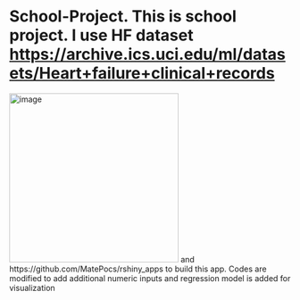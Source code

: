 # School-Project. This is school project. I use HF dataset https://archive.ics.uci.edu/ml/datasets/Heart+failure+clinical+records
<img width="303" alt="image" src="https://user-images.githubusercontent.com/76976511/206300781-1fef5ad6-5336-486c-82ba-58dc10deec95.png">
and https://github.com/MatePocs/rshiny_apps to build this app. Codes are modified to add additional numeric inputs and regression model is added for visualization

